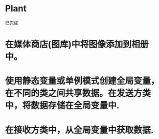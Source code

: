 # Plant
已完成
# 在媒体商店(图库)中将图像添加到相册中。
     
# 使用静态变量或单例模式创建全局变量，在不同的类之间共享数据。在发送方类中，将数据存储在全局变量中.
     
# 在接收方类中，从全局变量中获取数据.
